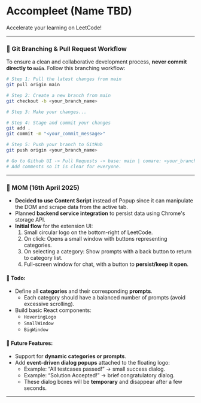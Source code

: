 # Accompleet (Name TBD)

Accelerate your learning on LeetCode!

---

### 🚀 Git Branching & Pull Request Workflow

To ensure a clean and collaborative development process, **never commit directly to `main`**. Follow this branching workflow:

```bash
# Step 1: Pull the latest changes from main
git pull origin main

# Step 2: Create a new branch from main
git checkout -b <your_branch_name>

# Step 3: Make your changes...

# Step 4: Stage and commit your changes
git add .
git commit -m "<your_commit_message>"

# Step 5: Push your branch to GitHub
git push origin <your_branch_name>

# Go to Github UI -> Pull Requests -> base: main | comare: <your_branch_name>  -> Resolve conflicts -> Merge.
# Add comments so it is clear for everyone.
```



---

### 📝 MOM (16th April 2025)

- **Decided to use Content Script** instead of Popup since it can manipulate the DOM and scrape data from the active tab.
- Planned **backend service integration** to persist data using Chrome's storage API.
- **Initial flow** for the extension UI:
  1. Small circular logo on the bottom-right of LeetCode.
  2. On click: Opens a small window with buttons representing categories.
  3. On selecting a category: Show prompts with a back button to return to category list.
  4. Full-screen window for chat, with a button to **persist/keep it open**.

#### 🔧 Todo:
- Define all **categories** and their corresponding **prompts**.
  - Each category should have a balanced number of prompts (avoid excessive scrolling).
- Build basic React components:
  - `HoveringLogo`
  - `SmallWindow`
  - `BigWindow`

#### 🌟 Future Features:
- Support for **dynamic categories or prompts**.
- Add **event-driven dialog popups** attached to the floating logo:
  - Example: “All testcases passed!” → small success dialog.
  - Example: “Solution Accepted!” → brief congratulatory dialog.
  - These dialog boxes will be **temporary** and disappear after a few seconds.

---
